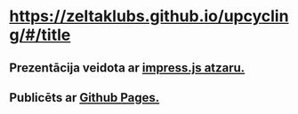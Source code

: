 # https://zeltaklubs.github.io/upcycling/#/title
## Prezentācija veidota ar [impress.js atzaru.](https://github.com/henrikingo/impress.js)
## Publicēts ar [Github Pages.](https://pages.github.com/)
